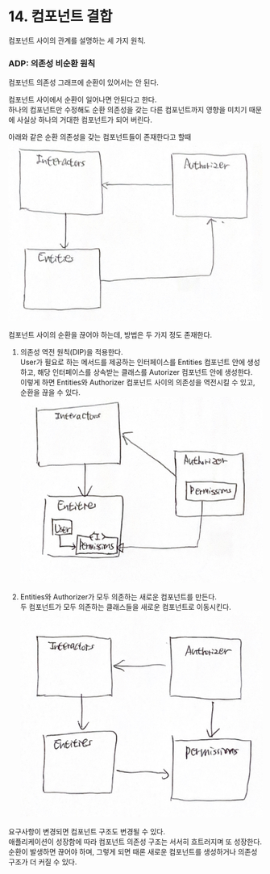 # 14. 컴포넌트 결합

컴포넌트 사이의 관계를 설명하는 세 가지 원칙.

### ADP: 의존성 비순환 원칙

컴포넌트 의존성 그래프에 순환이 있어서는 안 된다. 

컴포넌트 사이에서 순환이 일어나면 안된다고 한다.  
하나의 컴포넌트만 수정해도 순환 의존성을 갖는 다른 컴포넌트까지 영향을 미치기 때문에 사실상 하나의 거대한 컴포넌트가 되어 버린다.  

아래와 같은 순환 의존성을 갖는 컴포넌트들이 존재한다고 할때  
![순환 의존성을 갖는 컴포넌트들](images/IMG_14_1.jpg)

컴포넌트 사이의 순환을 끊어야 하는데, 방법은 두 가지 정도 존재한다.
1. 의존성 역전 원칙(DIP)을 적용한다.  
User가 필요로 하는 메서드를 제공하는 인터페이스를 Entities 컴포넌트 안에 생성하고, 해당 인터페이스를 상속받는 클래스를 Autorizer 컴포넌트 안에 생성한다.  
이렇게 하면 Entities와 Authorizer 컴포넌트 사이의 의존성을 역전시킬 수 있고, 순환을 끊을 수 있다.
![DIP로 순환을 끊는 컴포넌트들](images/IMG_14_2.jpg)
 
2. Entities와 Authorizer가 모두 의존하는 새로운 컴포넌트를 만든다.  
두 컴포넌트가 모두 의존하는 클래스들을 새로운 컴포넌트로 이동시킨다.  
![새로운 컴포넌트로 순환을 끊는 컴포넌트들](images/IMG_14_3.jpg)
   

요구사항이 변경되면 컴포넌트 구조도 변경될 수 있다.  
애플리케이션이 성장함에 따라 컴포넌트 의존성 구조는 서서히 흐트러지며 또 성장한다.  
순환이 발생하면 끊어야 하며, 그렇게 되면 때론 새로운 컴포넌트를 생성하거나 의존성 구조가 더 커질 수 있다.
